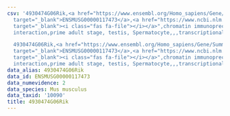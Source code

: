 ```yaml
---
csv: '4930474G06Rik,<a href="https://www.ensembl.org/Homo_sapiens/Gene/Summary?db=core;g=ENSMUSG00000117473"
  target="_blank">ENSMUSG00000117473</a>,<a href="https://www.ncbi.nlm.nih.gov/pubmed/25450459"
  target="_blank"><i class="fas fa-file"></i></a>",chromatin immunoprecipitation assay,direct
  interaction,prime adult stage, testis, Spermatocyte,,,transcriptional regulation,

  4930474G06Rik,<a href="https://www.ensembl.org/Homo_sapiens/Gene/Summary?db=core;g=ENSMUSG00000117473"
  target="_blank">ENSMUSG00000117473</a>,<a href="https://www.ncbi.nlm.nih.gov/pubmed/25450459"
  target="_blank"><i class="fas fa-file"></i></a>",chromatin immunoprecipitation assay,direct
  interaction,prime adult stage, testis, Spermatocyte,,,transcriptional regulation,'
data_alias: 4930474G06Rik
data_id: ENSMUSG00000117473
data_numevidence: 2
data_species: Mus musculus
data_taxid: '10090'
title: 4930474G06Rik
---
```

